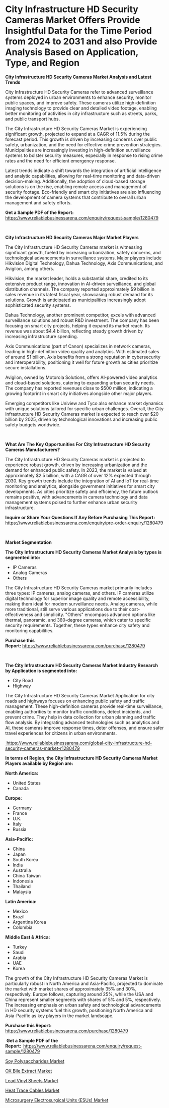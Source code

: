 <p><h1>City Infrastructure HD Security Cameras Market Offers Provide Insightful Data for the Time Period from 2024 to 2031 and also Provide Analysis Based on Application, Type, and Region</h1></p><p><strong>City Infrastructure HD Security Cameras Market Analysis and Latest Trends</strong></p>
<p><p>City Infrastructure HD Security Cameras refer to advanced surveillance systems deployed in urban environments to enhance security, monitor public spaces, and improve safety. These cameras utilize high-definition imaging technology to provide clear and detailed video footage, enabling better monitoring of activities in city infrastructure such as streets, parks, and public transport hubs.</p><p>The City Infrastructure HD Security Cameras Market is experiencing significant growth, projected to expand at a CAGR of 11.5% during the forecast period. This growth is driven by increasing concerns over public safety, urbanization, and the need for effective crime prevention strategies. Municipalities are increasingly investing in high-definition surveillance systems to bolster security measures, especially in response to rising crime rates and the need for efficient emergency response.</p><p>Latest trends indicate a shift towards the integration of artificial intelligence and analytic capabilities, allowing for real-time monitoring and data-driven decision-making. Additionally, the adoption of cloud-based storage solutions is on the rise, enabling remote access and management of security footage. Eco-friendly and smart city initiatives are also influencing the development of camera systems that contribute to overall urban management and safety efforts.</p></p>
<p><strong>Get a Sample PDF of the Report:&nbsp;</strong> <a href="https://www.reliablebusinessarena.com/enquiry/request-sample/1280479?utm_campaign=1143&utm_medium=2&utm_source=Github&utm_content=ia&utm_term=10122024&utm_id=city-infrastructure-hd-security-cameras">https://www.reliablebusinessarena.com/enquiry/request-sample/1280479</a></p>
<p>&nbsp;</p>
<p><strong>City Infrastructure HD Security Cameras Major Market Players</strong></p>
<p><p>The City Infrastructure HD Security Cameras market is witnessing significant growth, fueled by increasing urbanization, safety concerns, and technological advancements in surveillance systems. Major players include Hikvision Digital Technology, Dahua Technology, Axis Communications, and Avigilon, among others. </p><p>Hikvision, the market leader, holds a substantial share, credited to its extensive product range, innovation in AI-driven surveillance, and global distribution channels. The company reported approximately $9 billion in sales revenue in its latest fiscal year, showcasing robust demand for its solutions. Growth is anticipated as municipalities increasingly adopt sophisticated security systems.</p><p>Dahua Technology, another prominent competitor, excels with advanced surveillance solutions and robust R&D investment. The company has been focusing on smart city projects, helping it expand its market reach. Its revenue was about $4.4 billion, reflecting steady growth driven by increasing infrastructure spending.</p><p>Axis Communications (part of Canon) specializes in network cameras, leading in high-definition video quality and analytics. With estimated sales of around $1 billion, Axis benefits from a strong reputation in cybersecurity and interoperability, positioning it well for future growth as cities prioritize secure installations.</p><p>Avigilon, owned by Motorola Solutions, offers AI-powered video analytics and cloud-based solutions, catering to expanding urban security needs. The company has reported revenues close to $500 million, indicating a growing footprint in smart city initiatives alongside other major players.</p><p>Emerging competitors like Uniview and Tyco also enhance market dynamics with unique solutions tailored for specific urban challenges. Overall, the City Infrastructure HD Security Cameras market is expected to reach over $20 billion by 2025, driven by technological innovations and increasing public safety budgets worldwide.</p></p>
<p>&nbsp;</p>
<p><strong>What Are The Key Opportunities For City Infrastructure HD Security Cameras Manufacturers?</strong></p>
<p><p>The City Infrastructure HD Security Cameras market is projected to experience robust growth, driven by increasing urbanization and the demand for enhanced public safety. In 2023, the market is valued at approximately $2.5 billion, with a CAGR of over 12% expected through 2030. Key growth trends include the integration of AI and IoT for real-time monitoring and analytics, alongside government initiatives for smart city developments. As cities prioritize safety and efficiency, the future outlook remains positive, with advancements in camera technology and data management systems poised to further enhance urban security infrastructure.</p></p>
<p><strong>Inquire or Share Your Questions If Any Before Purchasing This Report:</strong> <a href="https://www.reliablebusinessarena.com/enquiry/pre-order-enquiry/1280479?utm_campaign=1143&utm_medium=2&utm_source=Github&utm_content=ia&utm_term=10122024&utm_id=city-infrastructure-hd-security-cameras">https://www.reliablebusinessarena.com/enquiry/pre-order-enquiry/1280479</a></p>
<p>&nbsp;</p>
<p><strong>Market Segmentation</strong></p>
<p><strong>The City Infrastructure HD Security Cameras Market Analysis by types is segmented into:</strong></p>
<p><ul><li>IP Cameras</li><li>Analog Cameras</li><li>Others</li></ul></p>
<p><p>The City Infrastructure HD Security Cameras market primarily includes three types: IP cameras, analog cameras, and others. IP cameras utilize digital technology for superior image quality and remote accessibility, making them ideal for modern surveillance needs. Analog cameras, while more traditional, still serve various applications due to their cost-effectiveness and simplicity. "Others" encompass advanced options like thermal, panoramic, and 360-degree cameras, which cater to specific security requirements. Together, these types enhance city safety and monitoring capabilities.</p></p>
<p><strong>Purchase this Report:&nbsp;</strong><a href="https://www.reliablebusinessarena.com/purchase/1280479?utm_campaign=1143&utm_medium=2&utm_source=Github&utm_content=ia&utm_term=10122024&utm_id=city-infrastructure-hd-security-cameras">https://www.reliablebusinessarena.com/purchase/1280479</a></p>
<p>&nbsp;</p>
<p><strong>The City Infrastructure HD Security Cameras Market Industry Research by Application is segmented into:</strong></p>
<p><ul><li>City Road</li><li>Highway</li></ul></p>
<p><p>The City Infrastructure HD Security Cameras Market Application for city roads and highways focuses on enhancing public safety and traffic management. These high-definition cameras provide real-time surveillance, enabling authorities to monitor traffic conditions, detect incidents, and prevent crime. They help in data collection for urban planning and traffic flow analysis. By integrating advanced technologies such as analytics and AI, these cameras improve response times, deter offenses, and ensure safer travel experiences for citizens in urban environments.</p></p>
<p><a href="https://www.reliablebusinessarena.com/global-city-infrastructure-hd-security-cameras-market-r1280479?utm_campaign=1143&utm_medium=2&utm_source=Github&utm_content=ia&utm_term=10122024&utm_id=city-infrastructure-hd-security-cameras">&nbsp;https://www.reliablebusinessarena.com/global-city-infrastructure-hd-security-cameras-market-r1280479</a></p>
<p><strong>In terms of Region, the City Infrastructure HD Security Cameras Market Players available by Region are:</strong></p>
<p>
    <p> <strong> North America: </strong>
        <ul>
            <li>United States</li>
            <li>Canada</li>
        </ul>
        </p> 
    <p> <strong> Europe: </strong>
        <ul>
            <li>Germany</li>
            <li>France</li>
            <li>U.K.</li>
            <li>Italy</li>
            <li>Russia</li>
        </ul>
        </p> 
    <p> <strong> Asia-Pacific: </strong>
        <ul>
            <li>China</li>
            <li>Japan</li>
            <li>South Korea</li>
            <li>India</li>
            <li>Australia</li>
            <li>China Taiwan</li>
            <li>Indonesia</li>
            <li>Thailand</li>
            <li>Malaysia</li>
        </ul>
        </p> 
    <p> <strong> Latin America: </strong>
        <ul>
            <li>Mexico</li>
            <li>Brazil</li>
            <li>Argentina Korea</li>
            <li>Colombia</li>
        </ul>
        </p> 
    <p> <strong> Middle East & Africa: </strong>
        <ul>
            <li>Turkey</li>
            <li>Saudi</li>
            <li>Arabia</li>
            <li>UAE</li>
            <li>Korea</li>
        </ul>
    </p>
    </p>
<p><p>The growth of the City Infrastructure HD Security Cameras Market is particularly robust in North America and Asia-Pacific, projected to dominate the market with market shares of approximately 35% and 30%, respectively. Europe follows, capturing around 25%, while the USA and China represent smaller segments with shares of 5% and 5%, respectively. The increasing emphasis on urban safety and technological advancements in HD security systems fuel this growth, positioning North America and Asia-Pacific as key players in the market landscape.</p></p>
<p><strong>Purchase this Report: </strong><a href="https://www.reliablebusinessarena.com/purchase/1280479?utm_campaign=1143&utm_medium=2&utm_source=Github&utm_content=ia&utm_term=10122024&utm_id=city-infrastructure-hd-security-cameras">https://www.reliablebusinessarena.com/purchase/1280479</a></p>
<p>&nbsp;<strong>Get a Sample PDF of the Report:&nbsp;&nbsp;</strong><a href="https://www.reliablebusinessarena.com/enquiry/request-sample/1280479?utm_campaign=1143&utm_medium=2&utm_source=Github&utm_content=ia&utm_term=10122024&utm_id=city-infrastructure-hd-security-cameras">https://www.reliablebusinessarena.com/enquiry/request-sample/1280479</a></p>
<p><strong></strong></p>
<p><p><a href="https://www.linkedin.com/pulse/outlook-soy-polysaccharides-market-2024-2031-detailed-size-khcnf?utm_campaign=1143&utm_medium=2&utm_source=Github&utm_content=ia&utm_term=10122024&utm_id=city-infrastructure-hd-security-cameras">Soy Polysaccharides Market</a></p><p><a href="https://www.linkedin.com/pulse/key-metrics-ox-bile-extract-market-report-size-growth-forecast-onc4f?utm_campaign=1143&utm_medium=2&utm_source=Github&utm_content=ia&utm_term=10122024&utm_id=city-infrastructure-hd-security-cameras">OX Bile Extract Market</a></p><p><a href="https://www.linkedin.com/pulse/annual-growth-lead-vinyl-sheets-market-145-cagr-revenue-trends-r1m4f?utm_campaign=1143&utm_medium=2&utm_source=Github&utm_content=ia&utm_term=10122024&utm_id=city-infrastructure-hd-security-cameras">Lead Vinyl Sheets Market</a></p><p><a href="https://www.linkedin.com/pulse/assessment-heat-trace-cables-market-scope-markets-size-revenue-u9buf?utm_campaign=1143&utm_medium=2&utm_source=Github&utm_content=ia&utm_term=10122024&utm_id=city-infrastructure-hd-security-cameras">Heat Trace Cables Market</a></p><p><a href="https://github.com/yoshih12/Market-Research-Report-List-4/blob/main/microsurgery-electrosurgical-units-esus-market.md?utm_campaign=1143&utm_medium=2&utm_source=Github&utm_content=ia&utm_term=10122024&utm_id=city-infrastructure-hd-security-cameras">Microsurgery Electrosurgical Units (ESUs) Market</a></p></p>